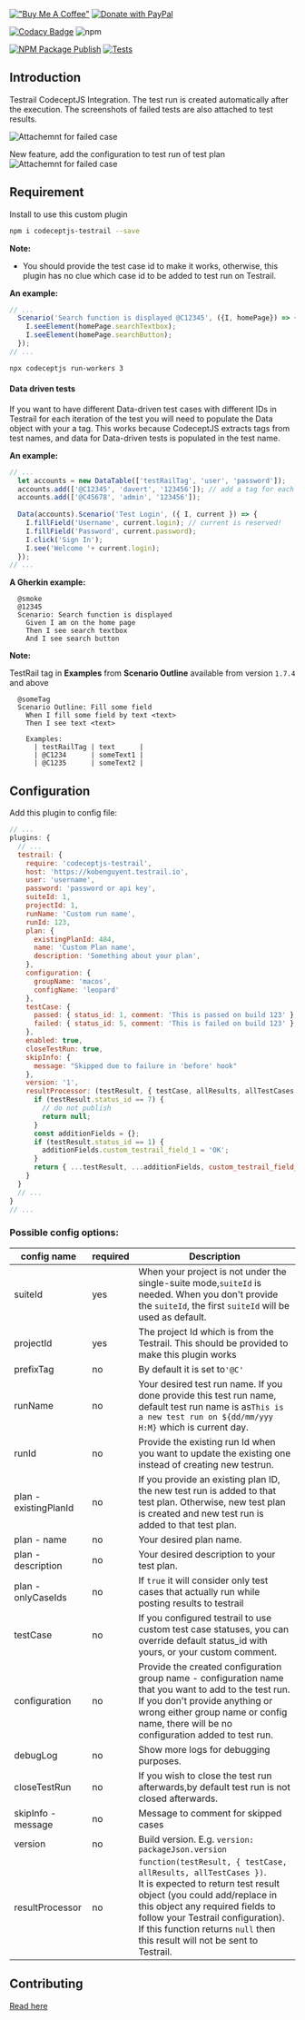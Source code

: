 [!["Buy Me A Coffee"](https://www.buymeacoffee.com/assets/img/custom_images/orange_img.png)](https://www.buymeacoffee.com/peternguyew)
[![Donate with PayPal](https://img.shields.io/badge/Donate-PayPal-blue.svg)](https://paypal.me/peternguyentr?country.x=DE&locale.x=en_US)

[![Codacy Badge](https://api.codacy.com/project/badge/Grade/e935df05fa244cf1bf435c3f59a66fe4)](https://www.codacy.com/manual/PeterNgTr/codeceptjs-testrail?utm_source=github.com&utm_medium=referral&utm_content=PeterNgTr/codeceptjs-testrail&utm_campaign=Badge_Grade)
![npm](https://img.shields.io/npm/v/codeceptjs-testrail?color=light%20green) 

[![NPM Package Publish](https://github.com/kobenguyent/codeceptjs-testrail/actions/workflows/npm-publish.yml/badge.svg)](https://github.com/kobenguyent/codeceptjs-testrail/actions/workflows/npm-publish.yml)
[![Tests](https://github.com/kobenguyent/codeceptjs-testrail/actions/workflows/run-tests.yml/badge.svg)](https://github.com/kobenguyent/codeceptjs-testrail/actions/workflows/run-tests.yml)


## Introduction

Testrail CodeceptJS Integration. The test run is created automatically after the execution. The screenshots of failed tests are also attached to test results.

![Attachemnt for failed case](http://g.recordit.co/ajaa2QRlnW.gif)

New feature, add the configuration to test run of test plan
![Attachemnt for failed case](http://g.recordit.co/uQLvQUq7cT.gif)

## Requirement

Install to use this custom plugin

```sh
npm i codeceptjs-testrail --save
```

**Note:**

- You should provide the test case id to make it works, otherwise, this plugin has no clue which case id to be added to test run on Testrail.

**An example:**

```js
// ...
  Scenario('Search function is displayed @C12345', ({I, homePage}) => {
    I.seeElement(homePage.searchTextbox);
    I.seeElement(homePage.searchButton);
  });
// ...
```

```sh
npx codeceptjs run-workers 3
```

#### Data driven tests

If you want to have different Data-driven test cases with different IDs in Testrail for each iteration of the test you will need to populate the Data object with your a tag. This works because CodeceptJS extracts tags from test names, and data for Data-driven tests is populated in the test name.

**An example:**

```js
// ...
  let accounts = new DataTable(['testRailTag', 'user', 'password']);
  accounts.add(['@C12345', 'davert', '123456']); // add a tag for each user along with their test data
  accounts.add(['@C45678', 'admin', '123456']);
  
  Data(accounts).Scenario('Test Login', ({ I, current }) => {
    I.fillField('Username', current.login); // current is reserved!
    I.fillField('Password', current.password);
    I.click('Sign In');
    I.see('Welcome '+ current.login);
  });
// ...
```

**A Gherkin example:**

```gherkin
  @smoke
  @12345
  Scenario: Search function is displayed
    Given I am on the home page
    Then I see search textbox
    And I see search button
```

**Note:**

TestRail tag in **Examples** from **Scenario Outline** available from version `1.7.4` and above

```gherkin
  @someTag
  Scenario Outline: Fill some field
    When I fill some field by text <text>
    Then I see text <text>
  
    Examples:
      | testRailTag | text      |
      | @C1234      | someText1 |
      | @C1235      | someText2 |
```

## Configuration

Add this plugin to config file:

```js
// ...
plugins: {
  // ...
  testrail: {
    require: 'codeceptjs-testrail',
    host: 'https://kobenguyent.testrail.io',
    user: 'username',
    password: 'password or api key',
    suiteId: 1,
    projectId: 1,
    runName: 'Custom run name',
    runId: 123,
    plan: {
      existingPlanId: 484,
      name: 'Custom Plan name',
      description: 'Something about your plan',
    },
    configuration: {
      groupName: 'macos',
      configName: 'leopard'
    },
    testCase: {
      passed: { status_id: 1, comment: 'This is passed on build 123' },
      failed: { status_id: 5, comment: 'This is failed on build 123' },
    },
    enabled: true,
    closeTestRun: true,
    skipInfo: {
      message: "Skipped due to failure in 'before' hook"
    },
    version: '1',
    resultProcessor: (testResult, { testCase, allResults, allTestCases }) => {
      if (testResult.status_id == 7) {
        // do not publish
        return null;
      }
      const additionFields = {};
      if (testResult.status_id == 1) {
        additionFields.custom_testrail_field_1 = 'OK';
      }
      return { ...testResult, ...additionFields, custom_testrail_field_222: 2 };
    }
  }
  // ...
}
// ...
```

### Possible config options:

| config name            | required | Description                                                                                                                                                                                                                                                                                          |
|------------------------| -------- |------------------------------------------------------------------------------------------------------------------------------------------------------------------------------------------------------------------------------------------------------------------------------------------------------|
| suiteId                | yes      | When your project is not under the single-suite mode,`suiteId` is needed. When you don't provide the `suiteId`, the first `suiteId` will be used as default.                                                                                                                                         |
| projectId              | yes      | The project Id which is from the Testrail. This should be provided to make this plugin works                                                                                                                                                                                                         |
| prefixTag              | no       | By default it is set to`'@C'`                                                                                                                                                                                                                                                                        |
| runName                | no       | Your desired test run name. If you done provide this test run name, default test run name is as`This is a new test run on ${dd/mm/yyy H:M}` which is current day.                                                                                                                                    |
| runId                  | no       | Provide the existing run Id when you want to update the existing one instead of creating new testrun.                                                                                                                                                                                                |
| plan - existingPlanId  | no       | If you provide an existing plan ID, the new test run is added to that test plan. Otherwise, new test plan is created and new test run is added to that test plan.                                                                                                                                    |
| plan - name            | no       | Your desired plan name.                                                                                                                                                                                                                                                                              |
| plan - description     | no       | Your desired description to your test plan.                                                                                                                                                                                                                                                          |
| plan - onlyCaseIds     | no       | If `true` it will consider only test cases that actually run while posting results to testrail                                                                                                                                                                                                       |
| testCase               | no       | If you configured testrail to use custom test case statuses, you can override default status_id with yours, or your custom comment.                                                                                                                                                                  |
| configuration          | no       | Provide the created configuration group name - configuration name that you want to add to the test run. If you don't provide anything or wrong either group name or config name, there will be no configuration added to test run.                                                                   |
| debugLog               | no       | Show more logs for debugging purposes.                                                                                                                                                                                                                                                               |
| closeTestRun           | no       | If you wish to close the test run afterwards,by default test run is not closed afterwards.                                                                                                                                                                                                           |
| skipInfo - message     | no       | Message to comment for skipped cases                                                                                                                                                                                                                                                                 |
| version                | no       | Build version. E.g. `version: packageJson.version`                                                                                                                                                                                                                                                   |
| resultProcessor        | no       | `function(testResult, { testCase, allResults, allTestCases })`.<br/>It is expected to return test result object (you could add/replace in this object any required fields to follow your Testrail configuration).<br/>If this function returns `null` then this result will not be sent to Testrail. |

## Contributing

[Read here](./.github/CONTRIBUTING.md)